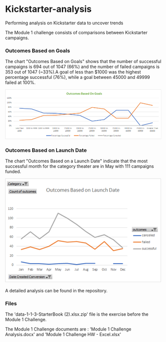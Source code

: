 # Kickstarter-analysis
Performing analysis on Kickstarter data to uncover trends

The Module 1 challenge consists of comparisons between Kickstarter campaigns.

### Outcomes Based on Goals

The chart "Outcomes Based on Goals" shows that the number of successful campaigns is 694 out of 1047 (66%) and the number of failed campaigns is 353 out of 1047 (~33%).A goal of less than $1000 was the highest percentage successful (76%), while a goal between 45000 and 49999 failed at 100%.

![Outcomes Based on Goals](https://github.com/Samira786/Kickstarter-analysis/blob/master/OutcomesGoals.png)

### Outcomes Based on Launch Date

The chart "Outcomes Based on a Launch Date" indicate that the most successful month for the category theater are in May with 111 campaigns funded.

![Outcomes Based on Launch Date](https://github.com/Samira786/Kickstarter-analysis/blob/master/OutcomesLaunch.png)
                
A detailed analysis can be found in the repository.

### Files

The 'data-1-1-3-StarterBook (2).xlsx.zip' file is the exercise before the Module 1 Challenge. 

The Module 1 Challenge documents are : 'Module 1 Challenge Analysis.docx' and 'Module 1 Challenge HW - Excel.xlsx'

